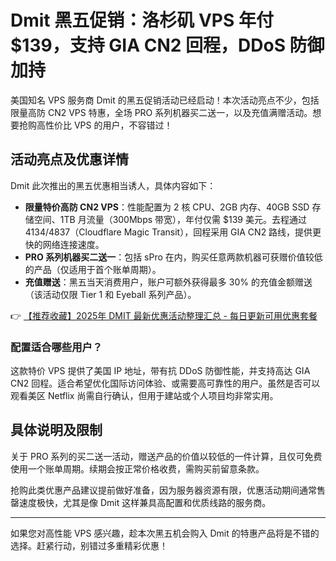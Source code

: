 # Dmit 黑五促销：洛杉矶 VPS 年付 $139，支持 GIA CN2 回程，DDoS 防御加持

美国知名 VPS 服务商 Dmit 的黑五促销活动已经启动！本次活动亮点不少，包括限量高防 CN2 VPS 特惠，全场 PRO 系列机器买二送一，以及充值满赠活动。想要抢购高性价比 VPS 的用户，不容错过！

## 活动亮点及优惠详情

Dmit 此次推出的黑五优惠相当诱人，具体内容如下：

- **限量特价高防 CN2 VPS**：性能配置为 2 核 CPU、2GB 内存、40GB SSD 存储空间、1TB 月流量（300Mbps 带宽），年付仅需 $139 美元。去程通过 4134/4837（Cloudflare Magic Transit），回程采用 GIA CN2 路线，提供更快的网络连接速度。
- **PRO 系列机器买二送一**：包括 sPro 在内，购买任意两款机器可获赠价值较低的产品（仅适用于首个账单周期）。
- **充值赠送**：黑五当天消费用户，账户可额外获得最多 30% 的充值金额赠送（该活动仅限 Tier 1 和 Eyeball 系列产品）。

👉 [【推荐收藏】2025年 DMIT 最新优惠活动整理汇总 - 每日更新可用优惠套餐](https://bit.ly/dmit_coupon)

### 配置适合哪些用户？

这款特价 VPS 提供了美国 IP 地址，带有抗 DDoS 防御性能，并支持高达 GIA CN2 回程。适合希望优化国际访问体验、或需要高可靠性的用户。虽然是否可以观看美区 Netflix 尚需自行确认，但用于建站或个人项目均非常实用。

## 具体说明及限制

关于 PRO 系列的买二送一活动，赠送产品的价值以较低的一件计算，且仅可免费使用一个账单周期。续期会按正常价格收费，需购买前留意条款。

抢购此类优惠产品建议提前做好准备，因为服务器资源有限，优惠活动期间通常售罄速度极快，尤其是像 Dmit 这样兼具高配置和优质线路的服务商。

---

如果您对高性能 VPS 感兴趣，趁本次黑五机会购入 Dmit 的特惠产品将是不错的选择。赶紧行动，别错过多重精彩优惠！